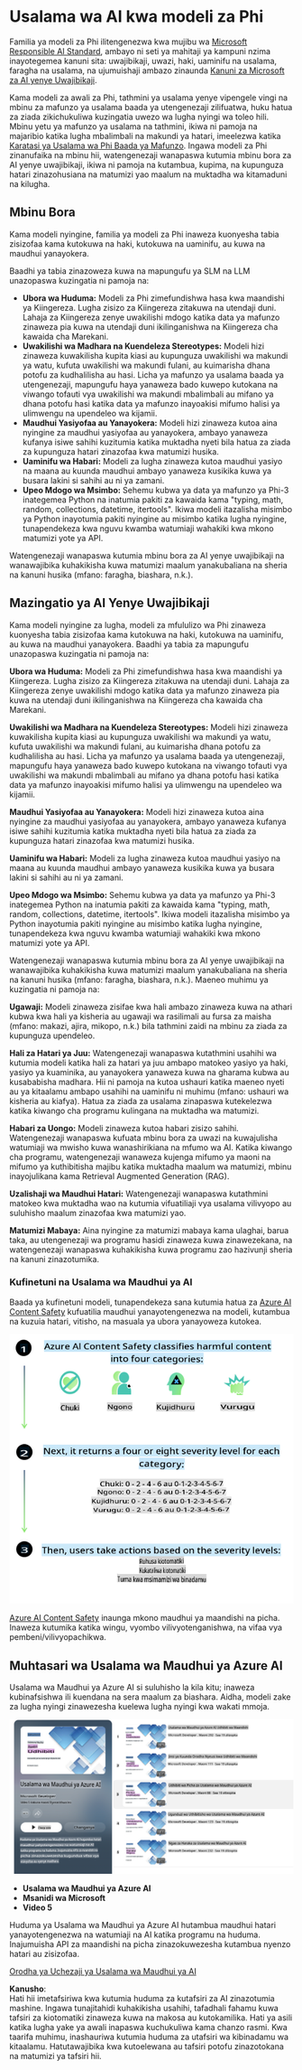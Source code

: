 # Usalama wa AI kwa modeli za Phi

Familia ya modeli za Phi ilitengenezwa kwa mujibu wa [Microsoft Responsible AI Standard](https://query.prod.cms.rt.microsoft.com/cms/api/am/binary/RE5cmFl), ambayo ni seti ya mahitaji ya kampuni nzima inayotegemea kanuni sita: uwajibikaji, uwazi, haki, uaminifu na usalama, faragha na usalama, na ujumuishaji ambazo zinaunda [Kanuni za Microsoft za AI yenye Uwajibikaji](https://www.microsoft.com/ai/responsible-ai).

Kama modeli za awali za Phi, tathmini ya usalama yenye vipengele vingi na mbinu za mafunzo ya usalama baada ya utengenezaji zilifuatwa, huku hatua za ziada zikichukuliwa kuzingatia uwezo wa lugha nyingi wa toleo hili. Mbinu yetu ya mafunzo ya usalama na tathmini, ikiwa ni pamoja na majaribio katika lugha mbalimbali na makundi ya hatari, imeelezwa katika [Karatasi ya Usalama wa Phi Baada ya Mafunzo](https://arxiv.org/abs/2407.13833). Ingawa modeli za Phi zinanufaika na mbinu hii, watengenezaji wanapaswa kutumia mbinu bora za AI yenye uwajibikaji, ikiwa ni pamoja na kutambua, kupima, na kupunguza hatari zinazohusiana na matumizi yao maalum na muktadha wa kitamaduni na kilugha.

## Mbinu Bora

Kama modeli nyingine, familia ya modeli za Phi inaweza kuonyesha tabia zisizofaa kama kutokuwa na haki, kutokuwa na uaminifu, au kuwa na maudhui yanayokera.

Baadhi ya tabia zinazoweza kuwa na mapungufu ya SLM na LLM unazopaswa kuzingatia ni pamoja na:

- **Ubora wa Huduma:** Modeli za Phi zimefundishwa hasa kwa maandishi ya Kiingereza. Lugha zisizo za Kiingereza zitakuwa na utendaji duni. Lahaja za Kiingereza zenye uwakilishi mdogo katika data ya mafunzo zinaweza pia kuwa na utendaji duni ikilinganishwa na Kiingereza cha kawaida cha Marekani.
- **Uwakilishi wa Madhara na Kuendeleza Stereotypes:** Modeli hizi zinaweza kuwakilisha kupita kiasi au kupunguza uwakilishi wa makundi ya watu, kufuta uwakilishi wa makundi fulani, au kuimarisha dhana potofu za kudhalilisha au hasi. Licha ya mafunzo ya usalama baada ya utengenezaji, mapungufu haya yanaweza bado kuwepo kutokana na viwango tofauti vya uwakilishi wa makundi mbalimbali au mifano ya dhana potofu hasi katika data ya mafunzo inayoakisi mifumo halisi ya ulimwengu na upendeleo wa kijamii.
- **Maudhui Yasiyofaa au Yanayokera:** Modeli hizi zinaweza kutoa aina nyingine za maudhui yasiyofaa au yanayokera, ambayo yanaweza kufanya isiwe sahihi kuzitumia katika muktadha nyeti bila hatua za ziada za kupunguza hatari zinazofaa kwa matumizi husika.
- **Uaminifu wa Habari:** Modeli za lugha zinaweza kutoa maudhui yasiyo na maana au kuunda maudhui ambayo yanaweza kusikika kuwa ya busara lakini si sahihi au ni ya zamani.
- **Upeo Mdogo wa Msimbo:** Sehemu kubwa ya data ya mafunzo ya Phi-3 inategemea Python na inatumia pakiti za kawaida kama "typing, math, random, collections, datetime, itertools". Ikiwa modeli itazalisha misimbo ya Python inayotumia pakiti nyingine au misimbo katika lugha nyingine, tunapendekeza kwa nguvu kwamba watumiaji wahakiki kwa mkono matumizi yote ya API.

Watengenezaji wanapaswa kutumia mbinu bora za AI yenye uwajibikaji na wanawajibika kuhakikisha kuwa matumizi maalum yanakubaliana na sheria na kanuni husika (mfano: faragha, biashara, n.k.).

## Mazingatio ya AI Yenye Uwajibikaji

Kama modeli nyingine za lugha, modeli za mfululizo wa Phi zinaweza kuonyesha tabia zisizofaa kama kutokuwa na haki, kutokuwa na uaminifu, au kuwa na maudhui yanayokera. Baadhi ya tabia za mapungufu unazopaswa kuzingatia ni pamoja na:

**Ubora wa Huduma:** Modeli za Phi zimefundishwa hasa kwa maandishi ya Kiingereza. Lugha zisizo za Kiingereza zitakuwa na utendaji duni. Lahaja za Kiingereza zenye uwakilishi mdogo katika data ya mafunzo zinaweza pia kuwa na utendaji duni ikilinganishwa na Kiingereza cha kawaida cha Marekani.

**Uwakilishi wa Madhara na Kuendeleza Stereotypes:** Modeli hizi zinaweza kuwakilisha kupita kiasi au kupunguza uwakilishi wa makundi ya watu, kufuta uwakilishi wa makundi fulani, au kuimarisha dhana potofu za kudhalilisha au hasi. Licha ya mafunzo ya usalama baada ya utengenezaji, mapungufu haya yanaweza bado kuwepo kutokana na viwango tofauti vya uwakilishi wa makundi mbalimbali au mifano ya dhana potofu hasi katika data ya mafunzo inayoakisi mifumo halisi ya ulimwengu na upendeleo wa kijamii.

**Maudhui Yasiyofaa au Yanayokera:** Modeli hizi zinaweza kutoa aina nyingine za maudhui yasiyofaa au yanayokera, ambayo yanaweza kufanya isiwe sahihi kuzitumia katika muktadha nyeti bila hatua za ziada za kupunguza hatari zinazofaa kwa matumizi husika.

**Uaminifu wa Habari:** Modeli za lugha zinaweza kutoa maudhui yasiyo na maana au kuunda maudhui ambayo yanaweza kusikika kuwa ya busara lakini si sahihi au ni ya zamani.

**Upeo Mdogo wa Msimbo:** Sehemu kubwa ya data ya mafunzo ya Phi-3 inategemea Python na inatumia pakiti za kawaida kama "typing, math, random, collections, datetime, itertools". Ikiwa modeli itazalisha misimbo ya Python inayotumia pakiti nyingine au misimbo katika lugha nyingine, tunapendekeza kwa nguvu kwamba watumiaji wahakiki kwa mkono matumizi yote ya API.

Watengenezaji wanapaswa kutumia mbinu bora za AI yenye uwajibikaji na wanawajibika kuhakikisha kuwa matumizi maalum yanakubaliana na sheria na kanuni husika (mfano: faragha, biashara, n.k.). Maeneo muhimu ya kuzingatia ni pamoja na:

**Ugawaji:** Modeli zinaweza zisifae kwa hali ambazo zinaweza kuwa na athari kubwa kwa hali ya kisheria au ugawaji wa rasilimali au fursa za maisha (mfano: makazi, ajira, mikopo, n.k.) bila tathmini zaidi na mbinu za ziada za kupunguza upendeleo.

**Hali za Hatari ya Juu:** Watengenezaji wanapaswa kutathmini usahihi wa kutumia modeli katika hali za hatari ya juu ambapo matokeo yasiyo ya haki, yasiyo ya kuaminika, au yanayokera yanaweza kuwa na gharama kubwa au kusababisha madhara. Hii ni pamoja na kutoa ushauri katika maeneo nyeti au ya kitaalamu ambapo usahihi na uaminifu ni muhimu (mfano: ushauri wa kisheria au kiafya). Hatua za ziada za usalama zinapaswa kutekelezwa katika kiwango cha programu kulingana na muktadha wa matumizi.

**Habari za Uongo:** Modeli zinaweza kutoa habari zisizo sahihi. Watengenezaji wanapaswa kufuata mbinu bora za uwazi na kuwajulisha watumiaji wa mwisho kuwa wanashirikiana na mfumo wa AI. Katika kiwango cha programu, watengenezaji wanaweza kujenga mifumo ya maoni na mifumo ya kuthibitisha majibu katika muktadha maalum wa matumizi, mbinu inayojulikana kama Retrieval Augmented Generation (RAG).

**Uzalishaji wa Maudhui Hatari:** Watengenezaji wanapaswa kutathmini matokeo kwa muktadha wao na kutumia vifuatiliaji vya usalama vilivyopo au suluhisho maalum zinazofaa kwa matumizi yao.

**Matumizi Mabaya:** Aina nyingine za matumizi mabaya kama ulaghai, barua taka, au utengenezaji wa programu hasidi zinaweza kuwa zinawezekana, na watengenezaji wanapaswa kuhakikisha kuwa programu zao hazivunji sheria na kanuni zinazotumika.

### Kufinetuni na Usalama wa Maudhui ya AI

Baada ya kufinetuni modeli, tunapendekeza sana kutumia hatua za [Azure AI Content Safety](https://learn.microsoft.com/azure/ai-services/content-safety/overview) kufuatilia maudhui yanayotengenezwa na modeli, kutambua na kuzuia hatari, vitisho, na masuala ya ubora yanayoweza kutokea.

![Phi3AISafety](../../../../../translated_images/01.phi3aisafety.b950fac78d0cda701abf8181b3cfdabf328f70d0d5c096d5ebf842a2db62615f.sw.png)

[Azure AI Content Safety](https://learn.microsoft.com/azure/ai-services/content-safety/overview) inaunga mkono maudhui ya maandishi na picha. Inaweza kutumika katika wingu, vyombo vilivyotenganishwa, na vifaa vya pembeni/vilivyopachikwa.

## Muhtasari wa Usalama wa Maudhui ya Azure AI

Usalama wa Maudhui ya Azure AI si suluhisho la kila kitu; inaweza kubinafsishwa ili kuendana na sera maalum za biashara. Aidha, modeli zake za lugha nyingi zinawezesha kuelewa lugha nyingi kwa wakati mmoja.

![AIContentSafety](../../../../../translated_images/01.AIcontentsafety.da9a83e9538e688418877be04138e05621b0ab1222565ac2761e28677a59fdb4.sw.png)

- **Usalama wa Maudhui ya Azure AI**
- **Msanidi wa Microsoft**
- **Video 5**

Huduma ya Usalama wa Maudhui ya Azure AI hutambua maudhui hatari yanayotengenezwa na watumiaji na AI katika programu na huduma. Inajumuisha API za maandishi na picha zinazokuwezesha kutambua nyenzo hatari au zisizofaa.

[Orodha ya Uchezaji ya Usalama wa Maudhui ya AI](https://www.youtube.com/playlist?list=PLlrxD0HtieHjaQ9bJjyp1T7FeCbmVcPkQ)

**Kanusho**:  
Hati hii imetafsiriwa kwa kutumia huduma za kutafsiri za AI zinazotumia mashine. Ingawa tunajitahidi kuhakikisha usahihi, tafadhali fahamu kuwa tafsiri za kiotomatiki zinaweza kuwa na makosa au kutokamilika. Hati ya asili katika lugha yake ya awali inapaswa kuchukuliwa kama chanzo rasmi. Kwa taarifa muhimu, inashauriwa kutumia huduma za utafsiri wa kibinadamu wa kitaalamu. Hatutawajibika kwa kutoelewana au tafsiri potofu zinazotokana na matumizi ya tafsiri hii.